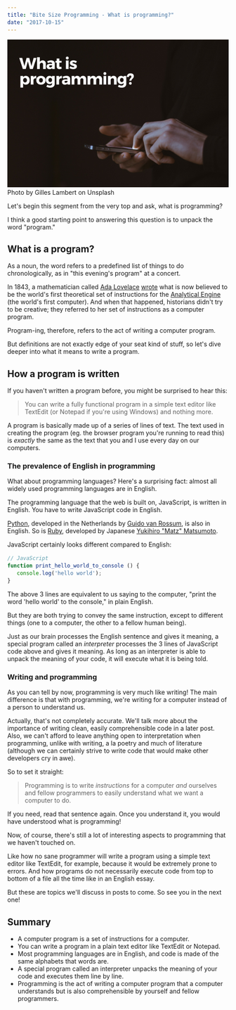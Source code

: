 ```yaml
---
title: "Bite Size Programming - What is programming?"
date: "2017-10-15"
---
```


![what is programming banner nickang blog](images/what-is-programming-banner-nickang-blog.png) Photo by Gilles Lambert on Unsplash

Let's begin this segment from the very top and ask, what is programming?

I think a good starting point to answering this question is to unpack the word "program."

## What is a program?

As a noun, the word refers to a predefined list of things to do chronologically, as in "this evening's program" at a concert.

In 1843, a mathematician called [Ada Lovelace](https://en.wikipedia.org/wiki/Ada_Lovelace#First_computer_program) [wrote](http://www.fourmilab.ch/babbage/sketch.html) what is now believed to be the world's first theoretical set of instructions for the [Analytical Engine](https://www.britannica.com/technology/Analytical-Engine) (the world's first computer). And when that happened, historians didn't try to be creative; they referred to her set of instructions as a computer program.

Program-ing, therefore, refers to the act of writing a computer program.

But definitions are not exactly edge of your seat kind of stuff, so let's dive deeper into what it means to write a program.

## How a program is written

If you haven't written a program before, you might be surprised to hear this:

> You can write a fully functional program in a simple text editor like TextEdit (or Notepad if you're using Windows) and nothing more.

A program is basically made up of a series of lines of text. The text used in creating the program (eg. the browser program you're running to read this) is _exactly_ the same as the text that you and I use every day on our computers.

### The prevalence of English in programming

What about programming languages? Here's a surprising fact: almost all widely used programming languages are in English.

The programming language that the web is built on, JavaScript, is written in English. You have to write JavaScript code in English.

[Python](https://www.python.org/about/), developed in the Netherlands by [Guido van Rossum](https://en.wikipedia.org/wiki/Guido_van_Rossum), is also in English. So is [Ruby](https://www.ruby-lang.org/en/about/), developed by Japanese [Yukihiro "Matz" Matsumoto](https://en.wikipedia.org/wiki/Yukihiro_Matsumoto).

JavaScript certainly looks different compared to English:

```js
// JavaScript
function print_hello_world_to_console () {
   console.log('hello world');
}
```

The above 3 lines are equivalent to us saying to the computer, "print the word 'hello world' to the console," in plain English.

But they are both trying to convey the same instruction, except to different things (one to a computer, the other to a fellow human being).

Just as our brain processes the English sentence and gives it meaning, a special program called an _interpreter_ processes the 3 lines of JavaScript code above and gives it meaning. As long as an interpreter is able to unpack the meaning of your code, it will execute what it is being told.

### Writing and programming

As you can tell by now, programming is very much like writing! The main difference is that with programming, we're writing for a computer instead of a person to understand us.

Actually, that's not completely accurate. We'll talk more about the importance of writing clean, easily comprehensible code in a later post. Also, we can't afford to leave anything open to interpretation when programming, unlike with writing, a la poetry and much of literature (although we can certainly strive to write code that would make other developers cry in awe).

So to set it straight:

> Programming is to write _instructions_ for a computer _and_ ourselves and fellow programmers to easily understand what we want a computer to do.

If you need, read that sentence again. Once you understand it, you would have understood what is programming!

Now, of course, there's still a lot of interesting aspects to programming that we haven't touched on.

Like how no sane programmer will write a program using a simple text editor like TextEdit, for example, because it would be extremely prone to errors. And how programs do not necessarily execute code from top to bottom of a file all the time like in an English essay.

But these are topics we'll discuss in posts to come. So see you in the next one!

## Summary

- A computer program is a set of instructions for a computer.
- You can write a program in a plain text editor like TextEdit or Notepad.
- Most programming languages are in English, and code is made of the same alphabets that words are.
- A special program called an interpreter unpacks the meaning of your code and executes them line by line.
- Programming is the act of writing a computer program that a computer understands but is also comprehensible by yourself and fellow programmers.
